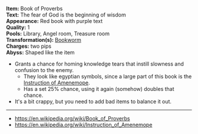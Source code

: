 **Item:** Book of Proverbs
<br>
**Text:** The fear of God is the beginning of wisdom
<br>
**Appearance:** Red book with purple text
<br>
**Quality:** 1
<br>
**Pools:** Library, Angel room, Treasure room
<br>
**Transformation(s):** [Bookworm](https://bindingofisaacrebirth.fandom.com/wiki/Bookworm)
<br>
**Charges:** two pips
<br>
**Abyss:** Shaped like the item

- Grants a chance for homing knowledge tears that instill slowness and confusion to the enemy.
  - They look like egyptian symbols, since a large part of this book is the [Instruction of Amenemope](https://en.wikipedia.org/wiki/Instruction_of_Amenemope).
  - Has a set 25% chance, using it again (somehow) doubles that chance.
- It's a bit crappy, but you need to add bad items to balance it out.

---

- https://en.wikipedia.org/wiki/Book_of_Proverbs
- https://en.wikipedia.org/wiki/Instruction_of_Amenemope